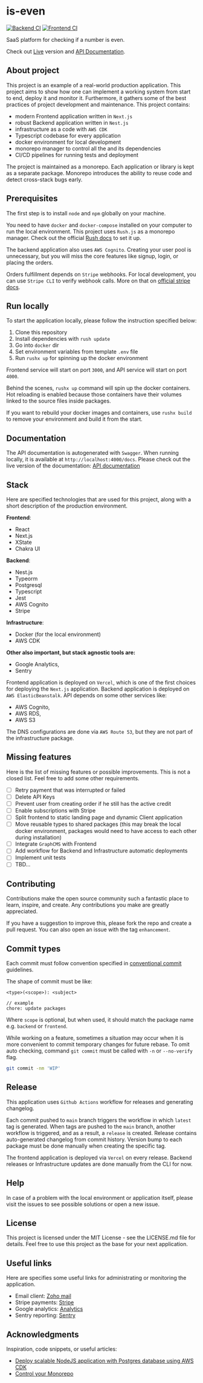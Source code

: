 # is-even

[![Backend CI](https://github.com/Skona27/is-even/actions/workflows/backend.yml/badge.svg)](https://github.com/Skona27/is-even/actions/workflows/backend.yml) [![Frontend CI](https://github.com/Skona27/is-even/actions/workflows/frontend.yml/badge.svg)](https://github.com/Skona27/is-even/actions/workflows/frontend.yml)

SaaS platform for checking if a number is even.

Check out [Live](https://is-even.eu) version and [API Documentation](https://api.is-even.eu/docs).

## About project

This project is an example of a real-world production application. This project aims to show how one can implement a working system from start to end, deploy it and monitor it. Furthermore, it gathers some of the best practices of project development and maintenance. This project contains:

- modern Frontend application written in `Next.js`
- robust Backend application written in `Nest.js`
- infrastructure as a code with `AWS CDK`
- Typescript codebase for every application
- docker environment for local development
- monorepo manager to control all the and its dependencies
- CI/CD pipelines for running tests and deployment

The project is maintained as a monorepo. Each application or library is kept as a separate package. Monorepo introduces the ability to reuse code and detect cross-stack bugs early.

## Prerequisites

The first step is to install `node` and `npm` globally on your machine.

You need to have `docker` and `docker-compose` installed on your computer to run the local environment. This project uses `Rush.js` as a monorepo manager. Check out the official [Rush docs](https://rushjs.io/pages/intro/get_started/) to set it up.

The backend application also uses `AWS Cognito`. Creating your user pool is unnecessary, but you will miss the core features like signup, login, or placing the orders.

Orders fulfillment depends on `Stripe` webhooks. For local development, you can use `Stripe CLI` to verify webhook calls. More on that on [official stripe docs](https://stripe.com/docs/webhooks/test).

## Run locally

To start the application locally, please follow the instruction specified below:

1. Clone this repository
2. Install dependencies with `rush update`
3. Go into `docker` dir
4. Set environment variables from template `.env` file
5. Run `rushx up` for spinning up the docker environment

Frontend service will start on port `3000`, and API service will start on port `4000`.

Behind the scenes, `rushx up` command will spin up the docker containers. Hot reloading is enabled because those containers have their volumes linked to the source files inside packages.

If you want to rebuild your docker images and containers, use `rushx build` to remove your environment and build it from the start.

## Documentation

The API documentation is autogenerated with `Swagger`. When running locally, it is available at `http://localhost:4000/docs`.
Please check out the live version of the documentation: [API documentation](https://api.is-even.eu/docs)

## Stack

Here are specified technologies that are used for this project, along with a short description of the production environment.

**Frontend**:

- React
- Next.js
- XState
- Chakra UI

**Backend**:

- Nest.js
- Typeorm
- Postgresql
- Typescript
- Jest
- AWS Cognito
- Stripe

**Infrastructure**:

- Docker (for the local environment)
- AWS CDK

**Other also important, but stack agnostic tools are:**

- Google Analytics,
- Sentry

Frontend application is deployed on `Vercel`, which is one of the first choices for deploying the `Next.js` application. Backend application is deployed on `AWS ElasticBeanstalk`. API depends on some other services like:

- AWS Cognito,
- AWS RDS,
- AWS S3

The DNS configurations are done via `AWS Route 53`, but they are not part of the infrastructure package.

## Missing features

Here is the list of missing features or possible improvements. This is not a closed list. Feel free to add some other requirements.

- [ ] Retry payment that was interrupted or failed
- [ ] Delete API Keys
- [ ] Prevent user from creating order if he still has the active credit
- [ ] Enable subscriptions with Stripe
- [ ] Split frontend to static landing page and dynamic Client application
- [ ] Move reusable types to shared packages (this may break the local docker environment, packages would need to have access to each other during installation)
- [ ] Integrate `GraphCMS` with Frontend
- [ ] Add workflow for Backend and Infrastructure automatic deployments
- [ ] Implement unit tests
- [ ] TBD...

## Contributing

Contributions make the open source community such a fantastic place to learn, inspire, and create. Any contributions you make are greatly appreciated.

If you have a suggestion to improve this, please fork the repo and create a pull request. You can also open an issue with the tag `enhancement`.

## Commit types

Each commit must follow convention specified in [conventional commit](https://github.com/angular/angular/blob/master/CONTRIBUTING.md#-commit-message-guidelines) guidelines.

The shape of commit must be like:

```
<type>(<scope>): <subject>

// example
chore: update packages
```

Where `scope` is optional, but when used, it should match the package name e.g. `backend` or `frontend`.

While working on a feature, sometimes a situation may occur when it is more convenient to commit temporary changes for future rebase. To omit auto checking, command `git commit` must be called with `-n` or `--no-verify` flag.

```bash
git commit -nm 'WIP'
```

## Release

This application uses `Github Actions` workflow for releases and generating changelog.

Each commit pushed to `main` branch triggers the workflow in which `latest` tag is generated.
When tags are pushed to the `main` branch, another workflow is triggered, and as a result, a `release` is created. Release contains auto-generated changelog from commit history. Version bump to each package must be done manually when creating the specific tag.

The frontend application is deployed via `Vercel` on every release. Backend releases or Infrastructure updates are done manually from the CLI for now.

## Help

In case of a problem with the local environment or application itself, please visit the issues to see possible solutions or open a new issue.

## License

This project is licensed under the MIT License - see the LICENSE.md file for details. Feel free to use this project as the base for your next application.

## Useful links

Here are specifies some useful links for administrating or monitoring the application.

- Email client: [Zoho mail](https://mail.zoho.eu/zm/)
- Stripe payments: [Stripe](https://dashboard.stripe.com/dashboard)
- Google analytics: [Analytics](https://analytics.google.com/analytics/web/#/p293916338/reports/reportinghub)
- Sentry reporting: [Sentry](https://sentry.io/organizations/is-even)

## Acknowledgments

Inspiration, code snippets, or useful articles:

- [Deploy scalable NodeJS application with Postgres database using AWS CDK](https://dev.to/skona27/deploy-scalable-nodejs-application-with-postgres-database-using-aws-cdk-22l4)
- [Control your Monorepo](https://dev.to/skona27/control-your-monorepo-2ka6)
